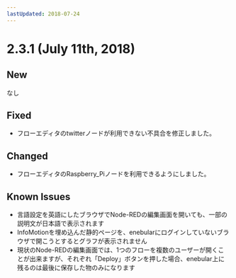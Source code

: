 ```yaml
---
lastUpdated: 2018-07-24
---
```


# 2.3.1 (July 11th, 2018)

## New

なし

## Fixed

- フローエディタのtwitterノードが利用できない不具合を修正しました。

## Changed

- フローエディタのRaspberry_Piノードを利用できるようにしました。

## Known Issues

* 言語設定を英語にしたブラウザでNode-REDの編集画面を開いても、一部の説明文が日本語で表示されます
* InfoMotionを埋め込んだ静的ページを、enebularにログインしていないブラウザで開こうとするとグラフが表示されません
* 現状のNode-REDの編集画面では、1つのフローを複数のユーザーが開くことが出来ますが、それぞれ「Deploy」ボタンを押した場合、enebular上に残るのは最後に保存した物のみになります